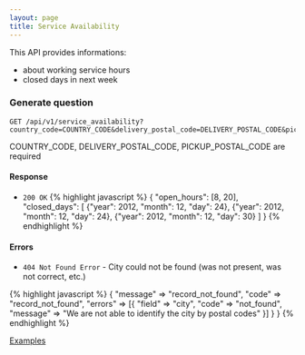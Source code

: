 ```yaml
---
layout: page
title: Service Availability
---
```


This API provides informations:
- about working service hours
- closed days in next week

### Generate question

```
GET /api/v1/service_availability?country_code=COUNTRY_CODE&delivery_postal_code=DELIVERY_POSTAL_CODE&pickup_postal_code=PICKUP_POSTAL_CODE
```

COUNTRY_CODE, DELIVERY_POSTAL_CODE, PICKUP_POSTAL_CODE are required

#### Response

* `200 OK` 
{% highlight javascript %}
{
  "open_hours": [8, 20],
  "closed_days": [
    {"year": 2012, "month": 12, "day": 24},
    {"year": 2012, "month": 12, "day": 24},
    {"year": 2012, "month": 12, "day": 30}
  ]
}
{% endhighlight %}

#### Errors

* `404 Not Found Error` - City could not be found (was not present, was not correct, etc.)

{% highlight javascript %}
{
  "message" => "record_not_found",
      "code" => "record_not_found",
      "errors" => [{
        "field" => "city",
        "code" => "not_found",
        "message" => "We are not able to identify the city by postal codes"
      }]
  }
}
{% endhighlight %}

[Examples](/sandbox.html#service_availability)
